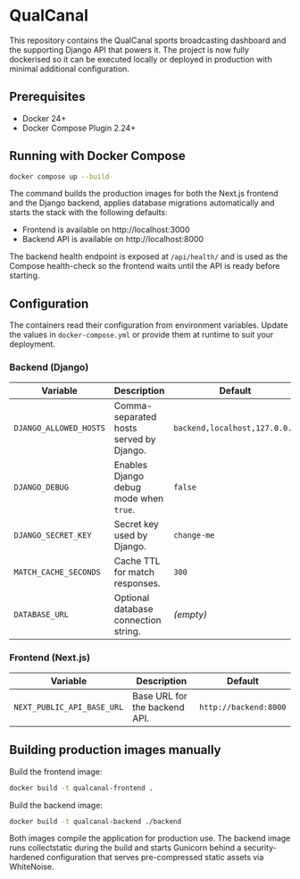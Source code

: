 # QualCanal

This repository contains the QualCanal sports broadcasting dashboard and the
supporting Django API that powers it. The project is now fully dockerised so it
can be executed locally or deployed in production with minimal additional
configuration.

## Prerequisites

- Docker 24+
- Docker Compose Plugin 2.24+

## Running with Docker Compose

```bash
docker compose up --build
```

The command builds the production images for both the Next.js frontend and the
Django backend, applies database migrations automatically and starts the stack
with the following defaults:

- Frontend is available on http://localhost:3000
- Backend API is available on http://localhost:8000

The backend health endpoint is exposed at `/api/health/` and is used as the
Compose health-check so the frontend waits until the API is ready before
starting.

## Configuration

The containers read their configuration from environment variables. Update the
values in `docker-compose.yml` or provide them at runtime to suit your
deployment.

### Backend (Django)

| Variable | Description | Default |
| --- | --- | --- |
| `DJANGO_ALLOWED_HOSTS` | Comma-separated hosts served by Django. | `backend,localhost,127.0.0.1` |
| `DJANGO_DEBUG` | Enables Django debug mode when `true`. | `false` |
| `DJANGO_SECRET_KEY` | Secret key used by Django. | `change-me` |
| `MATCH_CACHE_SECONDS` | Cache TTL for match responses. | `300` |
| `DATABASE_URL` | Optional database connection string. | *(empty)* |

### Frontend (Next.js)

| Variable | Description | Default |
| --- | --- | --- |
| `NEXT_PUBLIC_API_BASE_URL` | Base URL for the backend API. | `http://backend:8000` |

## Building production images manually

Build the frontend image:

```bash
docker build -t qualcanal-frontend .
```

Build the backend image:

```bash
docker build -t qualcanal-backend ./backend
```

Both images compile the application for production use. The backend image runs
collectstatic during the build and starts Gunicorn behind a security-hardened
configuration that serves pre-compressed static assets via WhiteNoise.
